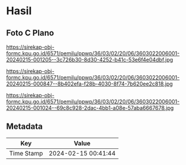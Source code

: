 # Hasil

## Foto C Plano

https://sirekap-obj-formc.kpu.go.id/6571/pemilu/ppwp/36/03/02/20/06/3603022006001-20240215-001205--3c726b30-8d30-4252-b41c-53e6f4e04dbf.jpg

https://sirekap-obj-formc.kpu.go.id/6571/pemilu/ppwp/36/03/02/20/06/3603022006001-20240215-000847--8b402efa-f28b-4030-8f74-7b620ee2c818.jpg

https://sirekap-obj-formc.kpu.go.id/6571/pemilu/ppwp/36/03/02/20/06/3603022006001-20240215-001024--69c8c928-2dac-4bb1-a08e-57aba6667678.jpg


## Metadata

| Key        | Value               |
| ---------- | ------------------- |
| Time Stamp | 2024-02-15 00:41:44 |



